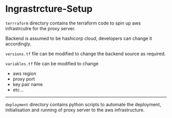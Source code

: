 # Ingrastrcture-Setup

`terrraform` directory contains the terraform code to spin up aws infrastrcutre for the proxy server. 

Backend is assumed to be hashicorp cloud, developers can change it accordingly.

`versions.tf` file can be modified to change the backend source as required.

`variables.tf` file can be modified to change
- aws region
- proxy port
- key pair name
- etc...

---------------

`deployment` directory contains python scripts to automate the deployment, initialisation and running of proxy server to the aws infrastructure.
